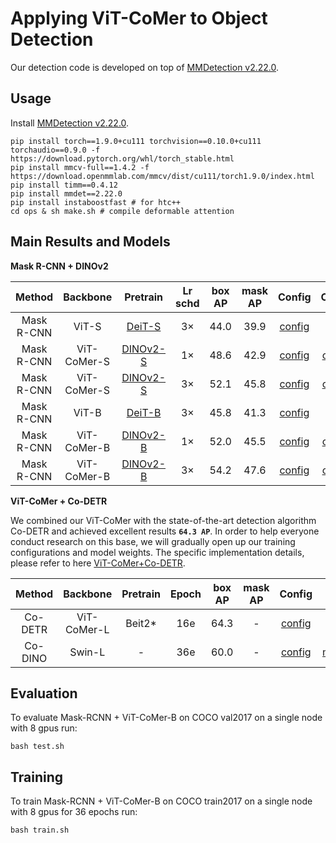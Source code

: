 # Applying ViT-CoMer to Object Detection

Our detection code is developed on top of [MMDetection v2.22.0](https://github.com/open-mmlab/mmdetection/tree/v2.22.0).

## Usage

Install [MMDetection v2.22.0](https://github.com/open-mmlab/mmdetection/tree/v2.22.0).

```
pip install torch==1.9.0+cu111 torchvision==0.10.0+cu111 torchaudio==0.9.0 -f https://download.pytorch.org/whl/torch_stable.html
pip install mmcv-full==1.4.2 -f https://download.openmmlab.com/mmcv/dist/cu111/torch1.9.0/index.html
pip install timm==0.4.12
pip install mmdet==2.22.0
pip install instaboostfast # for htc++
cd ops & sh make.sh # compile deformable attention
```

## Main Results and Models

**Mask R-CNN + DINOv2**

| Method     | Backbone      | Pretrain                                                                                                                                                                        | Lr schd | box AP | mask AP | Config                                                                           | Ckpt | Log                                                                                                                |
|:----------:|:-------------:|:--------------------------------------------------------------------------------------------------------------------------------------------------------------------------------:|:-------:|:------:|:-------:|:--------------------------------------------------------------------------------:|:------------------------------------------------------------------------------------------------------------------------:|:-------------:|
| Mask R-CNN | ViT-S | [DeiT-S](https://pan.baidu.com/s/1BVD24Eeg6S0F2v21mHzI5w?pwd=c4g4)                                                                                                 | 3×   | 44.0  | 39.9 | [config](./configs/mask_rcnn/mask_rcnn_deit_small_fpn_3x_coco.py)         | - | - |
| Mask R-CNN | ViT-CoMer-S | [DINOv2-S](https://pan.baidu.com/s/1-2a--MV1yVemzM1QX_0bNQ?pwd=r9uv)                                                                                                 | 1×   | 48.6   | 42.9   | [config](./configs/mask_rcnn/dinov2/mask_rcnn_dinov2_comer_small_fpn_1x_coco.py)         | [ckpt](https://pan.baidu.com/s/1BMb14R4XaTG0wxbWQWoIGQ?pwd=tkc5)  | [log](https://pan.baidu.com/s/1yW7DoMDTdjeSkNQOA2vwzw?pwd=n62v) |
| Mask R-CNN | ViT-CoMer-S | [DINOv2-S](https://pan.baidu.com/s/1-2a--MV1yVemzM1QX_0bNQ?pwd=r9uv)                                                                                                 | 3×   | 52.1   | 45.8   | [config](./configs/mask_rcnn/dinov2/mask_rcnn_dinov2_comer_small_fpn_3x_coco.py)         | [ckpt](https://pan.baidu.com/s/1nxgjko_7m_I6OQxEGK__IA?pwd=x5a4)  | [log](https://pan.baidu.com/s/1il2nrRRkRIWv_fVycimn0A?pwd=np4p) |
| Mask R-CNN | ViT-B | [DeiT-B](https://pan.baidu.com/s/1JNknlKiB4lMJsdF-m5ndAQ?pwd=v62p)                                                                                                 | 3×   | 45.8  | 41.3 | [config](./configs/mask_rcnn/mask_rcnn_deit_base_fpn_3x_coco.py)         | - | - |
| Mask R-CNN | ViT-CoMer-B | [DINOv2-B](https://pan.baidu.com/s/1gjuuFmYl_cNCc8y7ZE5_rg?pwd=5ngw)                                                                                                 | 1×   | 52.0   | 45.5   | [config](./configs/mask_rcnn/dinov2/mask_rcnn_dinov2_comer_base_fpn_1x_coco.py)         | [ckpt](https://pan.baidu.com/s/1Nqn3QS2jy0wyn-aKBcbGyg?pwd=derg)  | [log](https://pan.baidu.com/s/1-L9XexL1C8vlrJh9J8X_Yg?pwd=qt9a) |
| Mask R-CNN | ViT-CoMer-B | [DINOv2-B](https://pan.baidu.com/s/1gjuuFmYl_cNCc8y7ZE5_rg?pwd=5ngw)                                                                                                 | 3×   | 54.2   | 47.6   | [config](./configs/mask_rcnn/dinov2/mask_rcnn_dinov2_comer_base_fpn_3x_coco.py)         | [ckpt](https://pan.baidu.com/s/1dUAJ_ToRkNhPrcpqQmgcGQ?pwd=8iam)  | [log](https://pan.baidu.com/s/16byNOInQ1JJ4arjAYtuIMA?pwd=d5ud) |
 
 
 

**ViT-CoMer + Co-DETR**

We combined our ViT-CoMer with the state-of-the-art detection algorithm Co-DETR and achieved excellent results **`64.3 AP`**. In order to help everyone conduct research on this base, we will gradually open up our training configurations and model weights. The specific implementation details, please refer to here [ViT-CoMer+Co-DETR](https://github.com/Traffic-X/ViT-CoMer/tree/Co-DETR).

| Method     | Backbone      | Pretrain                                                                                                                                                                        | Epoch | box AP | mask AP | Config                                                                           | Ckpt | Log                                                                                                                |
|:----------:|:-------------:|:--------------------------------------------------------------------------------------------------------------------------------------------------------------------------------:|:-------:|:------:|:-------:|:--------------------------------------------------------------------------------:|:------------------------------------------------------------------------------------------------------------------------:|:-------------:|
| Co-DETR | ViT-CoMer-L | Beit2<span>*</span>                                                                                                | 16e   | 64.3   | -  | [config](https://github.com/Traffic-X/ViT-CoMer/blob/Co-DETR/projects/configs/co_dino/co_dino_5scale_vitcomer_sfp_16e.py)         | - | - |
| Co-DINO | Swin-L | -                                                                                                | 36e   | 60.0   | -  | [config]([./configs/mask_rcnn/dinov2/mask_rcnn_dinov2_comer_small_fpn_1x_coco.py](https://github.com/Sense-X/Co-DETR/blob/main/projects/configs/co_dino/co_dino_5scale_swin_large_3x_coco.py)) | [model](https://drive.google.com/drive/folders/1nAXOkzqrEgz-YnXxIEs4d5j9li_kmrnv?usp=sharing)  | - |

## Evaluation

To evaluate Mask-RCNN + ViT-CoMer-B on COCO val2017 on a single node with 8 gpus run:

```shell
bash test.sh
```

## Training

To train Mask-RCNN + ViT-CoMer-B on COCO train2017 on a single node with 8 gpus for 36 epochs run:

```shell
bash train.sh
```
